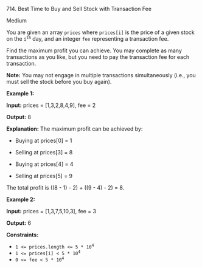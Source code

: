 714\. Best Time to Buy and Sell Stock with Transaction Fee

Medium

You are given an array `prices` where `prices[i]` is the price of a given stock on the <code>i<sup>th</sup></code> day, and an integer `fee` representing a transaction fee.

Find the maximum profit you can achieve. You may complete as many transactions as you like, but you need to pay the transaction fee for each transaction.

**Note:** You may not engage in multiple transactions simultaneously (i.e., you must sell the stock before you buy again).

**Example 1:**

**Input:** prices = [1,3,2,8,4,9], fee = 2

**Output:** 8

**Explanation:** The maximum profit can be achieved by: 

- Buying at prices[0] = 1 

- Selling at prices[3] = 8 

- Buying at prices[4] = 4 

- Selling at prices[5] = 9 

The total profit is ((8 - 1) - 2) + ((9 - 4) - 2) = 8.

**Example 2:**

**Input:** prices = [1,3,7,5,10,3], fee = 3

**Output:** 6

**Constraints:**

*   <code>1 <= prices.length <= 5 * 10<sup>4</sup></code>
*   <code>1 <= prices[i] < 5 * 10<sup>4</sup></code>
*   <code>0 <= fee < 5 * 10<sup>4</sup></code>
